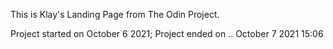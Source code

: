 This is Klay's Landing Page from The Odin Project.

Project started on October 6 2021; Project ended on .. October 7 2021 15:06